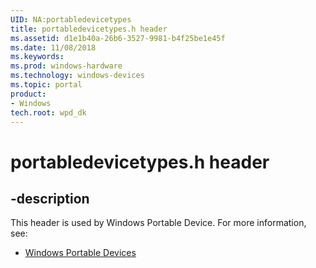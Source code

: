 ```yaml
---
UID: NA:portabledevicetypes
title: portabledevicetypes.h header
ms.assetid: d1e1b40a-26b6-3527-9981-b4f25be1e45f
ms.date: 11/08/2018
ms.keywords: 
ms.prod: windows-hardware
ms.technology: windows-devices
ms.topic: portal
product:
- Windows
tech.root: wpd_dk
---
```


# portabledevicetypes.h header

## -description

This header is used by Windows Portable Device. For more information, see:

- [Windows Portable Devices](../_wpd_dk/index.md)
